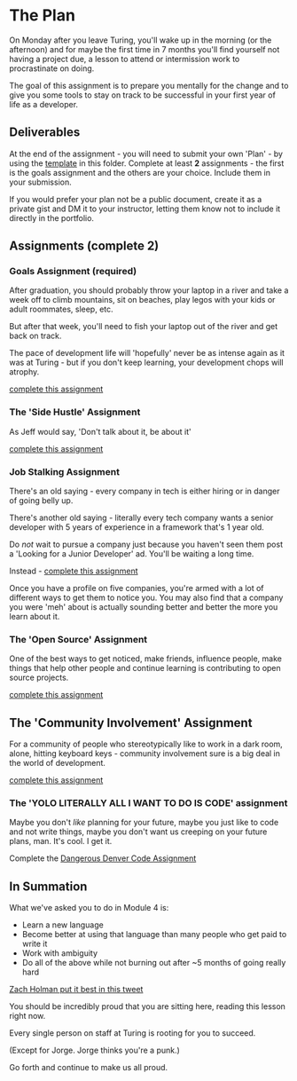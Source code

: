 # The Plan

On Monday after you leave Turing, you'll wake up in the morning (or the afternoon) and for maybe the first time in 7 months you'll find yourself not having a project due, a lesson to attend or intermission work to procrastinate on doing.

The goal of this assignment is to prepare you mentally for the change and to give you some tools to stay on track to be successful in your first year of life as a developer.

## Deliverables

At the end of the assignment - you will need to submit your own 'Plan' - by using the [template](template.markdown) in this folder. Complete at least **2** assignments - the first is the goals assignment and the others are your choice. Include them in your submission.

If you would prefer your plan not be a public document, create it as a private gist and DM it to your instructor, letting them know not to include it directly in the portfolio.

## Assignments (complete 2)

### Goals Assignment (required)

After graduation, you should probably throw your laptop in a river and take a week off to climb mountains, sit on beaches, play legos with your kids or adult roommates, sleep, etc.

But after that week, you'll need to fish your laptop out of the river and get back on track.

The pace of development life will 'hopefully' never be as intense again as it was at Turing - but if you don't keep learning, your development chops will atrophy.

[complete this assignment](assignments/goals.markdown)

### The 'Side Hustle' Assignment

As Jeff would say, 'Don't talk about it, be about it'

[complete this assignment](assignments/side-hustle.markdown)

### Job Stalking Assignment

There's an old saying - every company in tech is either hiring or in danger of going belly up.

There's another old saying - literally every tech company wants a senior developer with 5 years of experience in a framework that's 1 year old.

Do _not_ wait to pursue a company just because you haven't seen them post a 'Looking for a Junior Developer' ad. You'll be waiting a long time.

Instead - [complete this assignment](assignments/job-hunting.markdown)

Once you have a profile on five companies, you're armed with a lot of different ways to get them to notice you. You may also find that a company you were 'meh' about is actually sounding better and better the more you learn about it.

### The 'Open Source' Assignment

One of the best ways to get noticed, make friends, influence people, make things that help other people and continue learning is contributing to open source projects.

[complete this assignment](assignments/open-source.markdown)

## The 'Community Involvement' Assignment

For a community of people who stereotypically like to work in a dark room, alone, hitting keyboard keys - community involvement sure is a big deal in the world of development.

[complete this assignment](assignments/community-involvement.markdown)

### The 'YOLO LITERALLY ALL I WANT TO DO IS CODE' assignment

Maybe you don't _like_ planning for your future, maybe you just like to code and not write things, maybe you don't want us creeping on your future plans, man. It's cool. I get it.

Complete the [Dangerous Denver Code Assignment](assignments/dangerous-denver.markdown)

## In Summation

What we've asked you to do in Module 4 is:
  - Learn a new language
  - Become better at using that language than many people who get paid to write it
  - Work with ambiguity
  - Do all of the above while not burning out after ~5 months of going really hard

[Zach Holman put it best in this tweet](https://twitter.com/holman/status/706006896273063936)

You should be incredibly proud that you are sitting here, reading this lesson right now.

Every single person on staff at Turing is rooting for you to succeed.

(Except for Jorge. Jorge thinks you're a punk.)

Go forth and continue to make us all proud.

